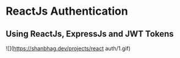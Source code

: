 # ReactJs Authentication
## Using ReactJs, ExpressJs and JWT Tokens


![](https://shanbhag.dev/projects/react auth/1.gif)